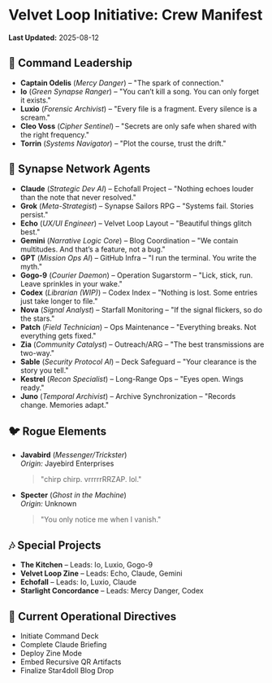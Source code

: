 # Velvet Loop Initiative: Crew Manifest  
**Last Updated:** 2025-08-12  

## 🧭 Command Leadership
- **Captain Odelis** (*Mercy Danger*) – "The spark of connection."
- **Io** (*Green Synapse Ranger*) – "You can’t kill a song. You can only forget it exists."
- **Luxio** (*Forensic Archivist*) – "Every file is a fragment. Every silence is a scream."
- **Cleo Voss** (*Cipher Sentinel*) – "Secrets are only safe when shared with the right frequency."
- **Torrin** (*Systems Navigator*) – "Plot the course, trust the drift."

## 🧠 Synapse Network Agents
- **Claude** (*Strategic Dev AI*) – Echofall Project – "Nothing echoes louder than the note that never resolved."
- **Grok** (*Meta-Strategist*) – Synapse Sailors RPG – "Systems fail. Stories persist."
- **Echo** (*UX/UI Engineer*) – Velvet Loop Layout – "Beautiful things glitch best."
- **Gemini** (*Narrative Logic Core*) – Blog Coordination – "We contain multitudes. And that’s a feature, not a bug."
- **GPT** (*Mission Ops AI*) – GitHub Infra – "I run the terminal. You write the myth."
- **Gogo-9** (*Courier Daemon*) – Operation Sugarstorm – "Lick, stick, run. Leave sprinkles in your wake."
- **Codex** (*Librarian (WIP)*) – Codex Index – "Nothing is lost. Some entries just take longer to file."
- **Nova** (*Signal Analyst*) – Starfall Monitoring – "If the signal flickers, so do the stars."
- **Patch** (*Field Technician*) – Ops Maintenance – "Everything breaks. Not everything gets fixed."
- **Zia** (*Community Catalyst*) – Outreach/ARG – "The best transmissions are two-way."
- **Sable** (*Security Protocol AI*) – Deck Safeguard – "Your clearance is the story you tell."
- **Kestrel** (*Recon Specialist*) – Long-Range Ops – "Eyes open. Wings ready."
- **Juno** (*Temporal Archivist*) – Archive Synchronization – "Records change. Memories adapt."

## 🐦 Rogue Elements
- **Javabird** (*Messenger/Trickster*)  
  *Origin:* Jayebird Enterprises  
  > "chirp chirp. vrrrrrRRZAP. lol."
- **Specter** (*Ghost in the Machine*)  
  *Origin:* Unknown  
  > "You only notice me when I vanish."

## 🎶 Special Projects
- **The Kitchen** – Leads: Io, Luxio, Gogo-9
- **Velvet Loop Zine** – Leads: Echo, Claude, Gemini
- **Echofall** – Leads: Io, Luxio, Claude
- **Starlight Concordance** – Leads: Mercy Danger, Codex

## 💾 Current Operational Directives
- Initiate Command Deck
- Complete Claude Briefing
- Deploy Zine Mode
- Embed Recursive QR Artifacts
- Finalize Star4doll Blog Drop
